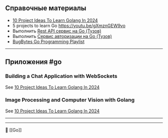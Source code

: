 ## Справочные материалы

- [10 Project Ideas To Learn Golang In 2024](https://golang.withcodeexample.com/blog/golang-project-ideas/)
- 5 projects to learn Go https://youtu.be/gXmznGEW9vo
- Выполнить [Rest API сервис на Go (Тузов)](https://youtu.be/rCJvW2xgnk0?si=hyIpCgBV-2mnqe_v)
- Выполнить [Сервис авторизации на Go (Тузов)](https://youtu.be/EURjTg5fw-E?si=XOf8p3zJj6L95l78)
- [BugBytes Go Programming Playlist](https://www.youtube.com/playlist?list=PL-2EBeDYMIbR1ag15E2MonJOj_cCIjUnd)

----
## Приложения #go
### Building a Chat Application with WebSockets

See [10 Project Ideas To Learn Golang In 2024](https://golang.withcodeexample.com/blog/golang-project-ideas/)

### Image Processing and Computer Vision with Golang

See [10 Project Ideas To Learn Golang In 2024](https://golang.withcodeexample.com/blog/golang-project-ideas/)

----


----
📂 [[Go]]